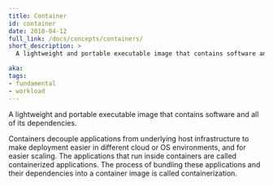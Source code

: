 ```yaml
---
title: Container
id: container
date: 2018-04-12
full_link: /docs/concepts/containers/
short_description: >
  A lightweight and portable executable image that contains software and all of its dependencies.

aka: 
tags:
- fundamental
- workload
---
```

 A lightweight and portable executable image that contains software and all of its dependencies.

<!--more--> 

Containers decouple applications from underlying host infrastructure to make deployment easier in different cloud or OS environments, and for easier scaling.
The applications that run inside containers are called containerized applications. The process of bundling these applications and their dependencies into a container image is called containerization.
